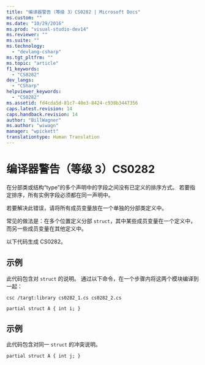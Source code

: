 ```yaml
---
title: "编译器警告（等级 3）CS0282 | Microsoft Docs"
ms.custom: ""
ms.date: "10/29/2016"
ms.prod: "visual-studio-dev14"
ms.reviewer: ""
ms.suite: ""
ms.technology: 
  - "devlang-csharp"
ms.tgt_pltfrm: ""
ms.topic: "article"
f1_keywords: 
  - "CS0282"
dev_langs: 
  - "CSharp"
helpviewer_keywords: 
  - "CS0282"
ms.assetid: fd4cda5d-81c7-40e3-8424-c938b3447356
caps.latest.revision: 14
caps.handback.revision: 14
author: "BillWagner"
ms.author: "wiwagn"
manager: "wpickett"
translationtype: Human Translation
---
```

# 编译器警告（等级 3）CS0282
在分部类或结构“type”的多个声明中的字段之间没有已定义的排序方式。 若要指定排序，所有实例字段必须都在同一声明中。  
  
 若要解决此错误，请将所有成员变量放在一个单独的分部类定义中。  
  
 常见的做法是：在多个位置定义分部 `struct`，其中某些成员变量在一个定义中，而另一些成员变量在其他定义中。  
  
 以下代码生成 CS0282。  
  
## 示例  
 此代码包含对 `struct` 的说明。 通过以下命令，在一个步骤内将这两个模块编译到一起：  
  
 `csc /targt:library cs0282_1.cs cs0282_2.cs`  
  
```  
partial struct A { int i; }  
```  
  
## 示例  
 此代码包含对同一 `struct` 的冲突说明。  
  
```  
partial struct A { int j; }  
```